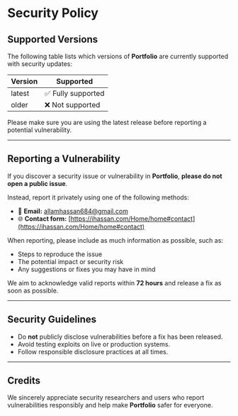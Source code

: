 # Security Policy

## Supported Versions

The following table lists which versions of **Portfolio** are currently supported with security updates:

| Version | Supported          |
| -------- | ------------------ |
| latest   | ✅ Fully supported |
| older    | ❌ Not supported   |

Please make sure you are using the latest release before reporting a potential vulnerability.

---

## Reporting a Vulnerability

If you discover a security issue or vulnerability in **Portfolio**, **please do not open a public issue**.

Instead, report it privately using one of the following methods:

- 📧 **Email:** [allamhassan684@gmail.com](mailto:allamhassan684@gmail.com)  
- 🌐 **Contact form:** [https://ihassan.com/Home/home#contact](https://ihassan.com/Home/home#contact)

When reporting, please include as much information as possible, such as:
- Steps to reproduce the issue  
- The potential impact or security risk  
- Any suggestions or fixes you may have in mind  

We aim to acknowledge valid reports within **72 hours** and release a fix as soon as possible.

---

## Security Guidelines

- Do **not** publicly disclose vulnerabilities before a fix has been released.  
- Avoid testing exploits on live or production systems.  
- Follow responsible disclosure practices at all times.

---

## Credits

We sincerely appreciate security researchers and users who report vulnerabilities responsibly and help make **Portfolio** safer for everyone.
